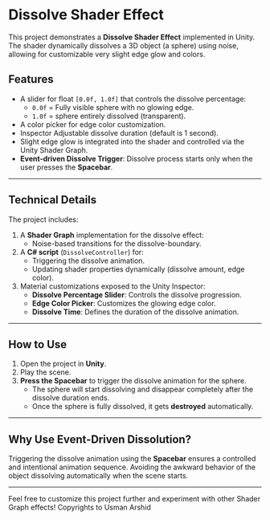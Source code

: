 # **Dissolve Shader Effect**

This project demonstrates a **Dissolve Shader Effect** implemented in Unity. The shader dynamically dissolves a 3D object (a sphere) using noise, allowing for customizable very slight edge glow and colors.

## **Features**
- A slider for float `[0.0f, 1.0f]` that controls the dissolve percentage:
  - `0.0f` = Fully visible sphere with no glowing edge.
  - `1.0f` = sphere entirely dissolved (transparent).
- A color picker for edge color customization.
- Inspector Adjustable dissolve duration (default is 1 second).
- Slight edge glow is integrated into the shader and controlled via the Unity Shader Graph.
- **Event-driven Dissolve Trigger**: Dissolve process starts only when the user presses the **Spacebar**.

---

## **Technical Details**
The project includes:
1. A **Shader Graph** implementation for the dissolve effect:
   - Noise-based transitions for the dissolve-boundary.
2. A **C# script** (`DissolveController`) for:
   - Triggering the dissolve animation.
   - Updating shader properties dynamically (dissolve amount, edge color).
3. Material customizations exposed to the Unity Inspector:
   - **Dissolve Percentage Slider**: Controls the dissolve progression.
   - **Edge Color Picker**: Customizes the glowing edge color.
   - **Dissolve Time**: Defines the duration of the dissolve animation.

---

## **How to Use**
1. Open the project in **Unity**.
2. Play the scene.
3. **Press the Spacebar** to trigger the dissolve animation for the sphere.
   - The sphere will start dissolving and disappear completely after the dissolve duration ends.
   - Once the sphere is fully dissolved, it gets **destroyed** automatically.

---

## **Why Use Event-Driven Dissolution?**
Triggering the dissolve animation using the **Spacebar** ensures a controlled and intentional animation sequence. Avoiding the awkward behavior of the object dissolving automatically when the scene starts.

---

Feel free to customize this project further and experiment with other Shader Graph effects! 
Copyrights to Usman Arshid
